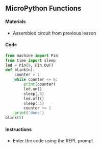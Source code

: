 ## MicroPython Functions

#### Materials
 - Assembled circuit from previous lesson
 
#### Code
```Python
from machine import Pin
from time import sleep
led = Pin(9, Pin.OUT)
def blink(n):
    counter = 1
    while counter <= n:
        print(counter)
        led.on()
        sleep(.5)
        led.off()
        sleep(.5)
        counter += 1
    print('done')
blink(5)
```

#### Instructions
 - Enter the code using the REPL prompt
